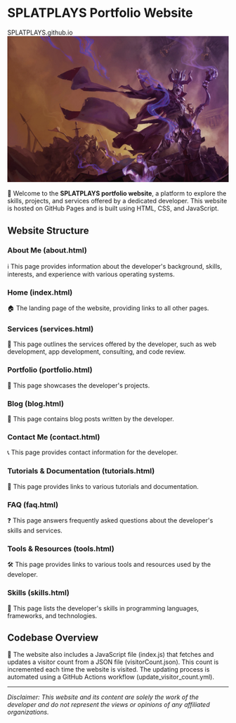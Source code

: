 # SPLATPLAYS Portfolio Website
SPLATPLAYS.github.io
![SPLATPLAYS Logo](images/logo.png)

👋 Welcome to the **SPLATPLAYS portfolio website**, a platform to explore the skills, projects, and services offered by a dedicated developer. This website is hosted on GitHub Pages and is built using HTML, CSS, and JavaScript.

## Website Structure

### About Me (about.html)
ℹ️ This page provides information about the developer's background, skills, interests, and experience with various operating systems.

### Home (index.html)
🏠 The landing page of the website, providing links to all other pages.

### Services (services.html)
💼 This page outlines the services offered by the developer, such as web development, app development, consulting, and code review.

### Portfolio (portfolio.html)
📂 This page showcases the developer's projects.

### Blog (blog.html)
📝 This page contains blog posts written by the developer.

### Contact Me (contact.html)
📞 This page provides contact information for the developer.

### Tutorials & Documentation (tutorials.html)
📘 This page provides links to various tutorials and documentation.

### FAQ (faq.html)
❓ This page answers frequently asked questions about the developer's skills and services.

### Tools & Resources (tools.html)
🛠️ This page provides links to various tools and resources used by the developer.

### Skills (skills.html)
🚀 This page lists the developer's skills in programming languages, frameworks, and technologies.

## Codebase Overview

🔧 The website also includes a JavaScript file (index.js) that fetches and updates a visitor count from a JSON file (visitorCount.json). This count is incremented each time the website is visited. The updating process is automated using a GitHub Actions workflow (update_visitor_count.yml).

---

*Disclaimer: This website and its content are solely the work of the developer and do not represent the views or opinions of any affiliated organizations.*
